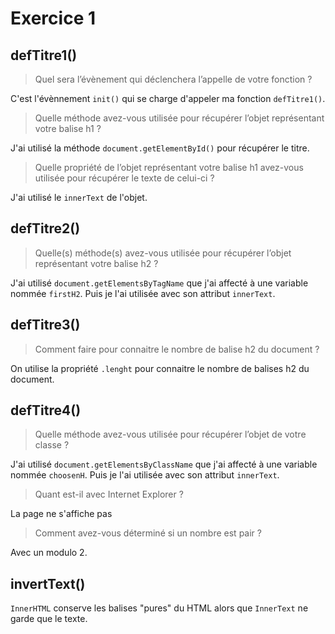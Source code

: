 # Exercice 1

## defTitre1()

> Quel sera l’évènement qui déclenchera l’appelle de votre fonction ?

C'est l'évènnement ``init()`` qui se charge d'appeler ma fonction ``defTitre1()``.

> Quelle méthode avez-vous utilisée pour récupérer l’objet représentant votre balise h1 ?

J'ai utilisé la méthode ``document.getElementById()`` pour récupérer le titre.

> Quelle propriété de l’objet représentant votre balise h1 avez-vous utilisée pour récupérer le texte de celui-ci ?

J'ai utilisé le ``innerText`` de l'objet.

## defTitre2()

> Quelle(s) méthode(s) avez-vous utilisée pour récupérer l’objet représentant votre balise h2 ?

J'ai utilisé ``document.getElementsByTagName`` que j'ai affecté à une variable nommée ``firstH2``. Puis je l'ai utilisée avec son attribut ``innerText``.

## defTitre3()

> Comment faire pour connaitre le nombre de balise h2 du document ?

On utilise la propriété ``.lenght`` pour connaitre le nombre de balises h2 du document.

## defTitre4()

> Quelle méthode avez-vous utilisée pour récupérer l’objet de votre classe ?

J'ai utilisé ``document.getElementsByClassName`` que j'ai affecté à une variable nommée ``choosenH``. Puis je l'ai utilisée avec son attribut ``innerText``.

> Quant est-il avec Internet Explorer ?

La page ne s'affiche pas

> Comment avez-vous déterminé si un nombre est pair ?

Avec un modulo 2.

## invertText()

``InnerHTML`` conserve les balises "pures" du HTML alors que ``InnerText`` ne garde que le texte.








